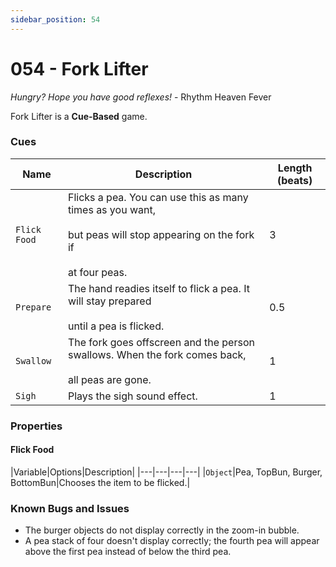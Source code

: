 ```yaml
---
sidebar_position: 54
---
```

# 054 - Fork Lifter

*Hungry? Hope you have good reflexes!* - Rhythm Heaven Fever

Fork Lifter is a **Cue-Based** game.

### Cues

|Name|Description|Length (beats)|
|---|---|---|
|`Flick Food`|Flicks a pea. You can use this as many times as you want, <br></br>but peas will stop appearing on the fork if <br></br>at four peas.|3|
|`Prepare`|The hand readies itself to flick a pea. It will stay prepared<br></br> until a pea is flicked.|0.5|
|`Swallow`|The fork goes offscreen and the person swallows. When the fork comes back,<br></br> all peas are gone.|1|
|`Sigh`|Plays the sigh sound effect.|1|

### Properties

#### Flick Food
|Variable|Options|Description|
|---|---|---|---|
|`Object`|Pea, TopBun, Burger, BottomBun|Chooses the item to be flicked.|

### Known Bugs and Issues
- The burger objects do not display correctly in the zoom-in bubble.
- A pea stack of four doesn't display correctly; the fourth pea will appear above the first pea instead of below the third pea.
